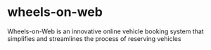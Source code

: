 # wheels-on-web
Wheels-on-Web is an innovative online vehicle booking system that simplifies and streamlines the process of reserving vehicles
